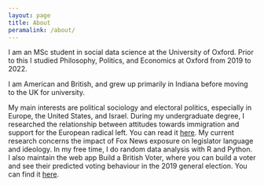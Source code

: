 ```yaml
---
layout: page
title: About
peramalink: /about/
---
```


I am an MSc student in social data science at the University of Oxford. Prior to this I studied Philosophy, Politics, and Economics at Oxford from 2019 to 2022. 

I am American and British, and grew up primarily in Indiana before moving to the UK for university.

My main interests are political sociology and electoral politics, especially in Europe, the United States, and Israel. During my undergraduate degree, I researched the relationship between attitudes towards immigration and support for the European radical left. You can read it <a href="assets/pdfs/thesis.pdf">here</a>. My current research concerns the impact of Fox News exposure on legislator language and ideology. In my free time, I do random data analysis with R and Python. I also maintain the web app Build a British Voter, where you can build a voter and see their predicted voting behaviour in the 2019 general election. You can find it <a href="https://web-production-4f82.up.railway.app/">here</a>. 
